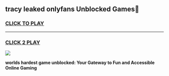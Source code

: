 
## tracy leaked onlyfans Unblocked Games👋
<h3>
<a href="https://premium.freeplayer.one?title=tracy_leaked_onlyfans&ref=16F">CLICK TO PLAY</a></h3>
<hr>

<h3>
<a href="https://premium.freeplayer.one?title=tracy_leaked_onlyfans&ref=16F">CLICK 2 PLAY</a>
  
</h3>

<a href="https://premium.freeplayer.one?title=tracy_leaked_onlyfans&ref=16F/"><img src="https://clearcache.store/games.png"></a>


**worlds hardest game unblocked: Your Gateway to Fun and Accessible Online Gaming**
